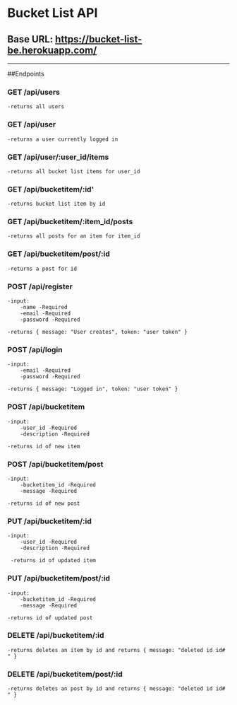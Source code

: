# Bucket List API

## Base URL: https://bucket-list-be.herokuapp.com/

---

##Endpoints

### GET /api/users

    -returns all users

### GET /api/user

    -returns a user currently logged in

### GET /api/user/:user_id/items

    -returns all bucket list items for user_id

### GET /api/bucketitem/:id'

    -returns bucket list item by id

### GET /api/bucketitem/:item_id/posts

    -returns all posts for an item for item_id


### GET /api/bucketitem/post/:id

    -returns a post for id

### POST /api/register

    -input:
        -name -Required
        -email -Required
        -password -Required

    -returns { message: "User creates", token: "user token" }

### POST /api/login

    -input:
        -email -Required
        -password -Required

    -returns { message: "Logged in", token: "user token" }

### POST /api/bucketitem

    -input:
        -user_id -Required
        -description -Required

    -returns id of new item

### POST /api/bucketitem/post

    -input:
        -bucketitem_id -Required
        -message -Required

    -returns id of new post

### PUT /api/bucketitem/:id

    -input:
        -user_id -Required
        -description -Required

     -returns id of updated item

### PUT /api/bucketitem/post/:id

    -input:
        -bucketitem_id -Required
        -message -Required

    -returns id of updated post

### DELETE /api/bucketitem/:id

    -returns deletes an item by id and returns { message: "deleted id id# " }

### DELETE /api/bucketitem/post/:id

    -returns deletes an post by id and returns { message: "deleted id id# " }